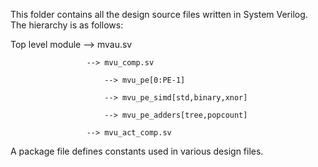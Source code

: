 This folder contains all the design source files written in System Verilog. The hierarchy is as follows:

Top level module -->
		     mvau.sv

                     --> mvu_comp.sv
		     
                         --> mvu_pe[0:PE-1]
			 
                         --> mvu_pe_simd[std,binary,xnor]
			 
                         --> mvu_pe_adders[tree,popcount]
			 
                     --> mvu_act_comp.sv

A package file defines constants used in various design files.
